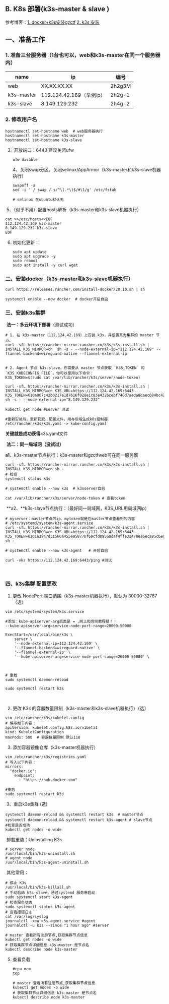 



## B. K8s 部署(k3s-master & slave )

参考博客：[1. docker+k3s安装gzctf](https://blog.csdn.net/a142151/article/details/130944500)                [2. k3s 安装](https://blog.baicai.me/article/2023/quick_start/)

## 一、准备工作

### 1. 准备三台服务器（1台也可以，web和k3s-master在同一个服务器内）

| name       | ip                       | 编号   |
| ---------- | ------------------------ | ------ |
| web        | XX.XX.XX.XX              | 2h2g3M |
| k3s-master | 112.124.42.169（举例ip） | 2h2g-1 |
| k3s-slave  | 8.149.129.232            | 2h4g-2 |

### 2. 修改用户名

```shell
hostnamectl set-hostname web  # web服务器执行
hostnamectl set-hostname k3s-master
hostnamectl set-hostname k3s-slave
```

 3. ​	开放端口：6443
    建议关闭ufw
    
    ```
    ufw disable
    ```
    
    
    
    4、关闭swap分区，关闭selinux/AppArmor（k3s-master和k3s-slave机器执行）

    ```
    swapoff -a
    sed -i ' / swap / s/^\(.*\)$/#\1/g' /etc/fstab
    
    # selinux 在ubuntu默认无
    ```
    
    

​	5、（似乎不用）配置hosts解析（k3s-master和k3s-slave机器执行）

```	
cat >>/etc/hosts<<EOF
112.124.42.169 k3s-master
8.149.129.232 k3s-slave
EOF
```

 6. 初始化更新：

    ```shell
    sudo apt update
    sudo apt upgrade -y
    sudo reboot
    sudo apt install -y curl wget
    ```

    

### 二、安装docker（k3s-master和k3s-slave机器执行）

```shell
curl https://releases.rancher.com/install-docker/20.10.sh | sh
 
systemctl enable --now docker  # docker开启自启
```

### 三、安装k3s集群

​	**法一：多云环境下部署**（测试成功）

```shell
# 1. 在 k3s-master（112.124.42.169）上安装 k3s，并设置其为集群的 master 节点。
curl -sfL https://rancher-mirror.rancher.cn/k3s/k3s-install.sh | INSTALL_K3S_MIRROR=cn  sh -s - --node-external-ip="112.124.42.169" --flannel-backend=wireguard-native --flannel-external-ip


# 2. Agent 节点 k3s-slave，你需要从 master 节点获取 `K3S_TOKEN` 和 `K3S_KUBECONFIG_FILE`。你可以使用以下命令：
K3S_TOKEN=$(sudo cat /var/lib/rancher/k3s/server/node-token)

curl -sfL https://rancher-mirror.rancher.cn/k3s/k3s-install.sh | INSTALL_K3S_MIRROR=cn K3S_URL=https://112.124.42.169:6443 K3S_TOKEN=K10a967c42b0217e1d7616f028e1c83e4326cebf740d7aeda8daec684bc42dd4695::server:33ab4bcd170da45928dc5728651db9d6 sh -s - --node-external-ip="8.149.129.232"

kubectl get node #server 测试

#重新安装后，重新获取，配置文件，用与后端生成k8s控制器
/etc/rancher/k3s/k3s.yaml -> kube-config.yaml

```

**关键就是成功获得**k3s.yaml文件

​	**法二：同一局域网（没试过）**

​	**a1**、k3s-master节点执行：k3s-master和gzctfweb可在同一服务器

```shell
curl -sfL https://rancher-mirror.rancher.cn/k3s/k3s-install.sh | INSTALL_K3S_MIRROR=cn sh -
# 检查
systemctl status k3s

# systemctl enable --now k3s  # k3sserver自启

cat /var/lib/rancher/k3s/server/node-token # 查看token
```

​	**a2、**k3s-slave节点执行：（最好同一局域网，K3S_URL用局域网ip）

```shell
# myserver：master节点的ip、mytoken就是在master节点查看到的内容
# /etc/systemd/system/k3s-agent.service
curl -sfL https://rancher-mirror.rancher.cn/k3s/k3s-install.sh | INSTALL_K3S_MIRROR=cn K3S_URL=https://112.124.42.169:6443 K3S_TOKEN=K10162947d31566a455e95877bf69cfd89560daf4ffe32478ea6eca95c6e0824f9a::server:e839ec36e18fc1209c36703888688bf6 sh -

# systemctl enable --now k3s-agent   # 开启自启

curl -vks https://112.124.42.169:6443/ping #测试
```

​	

### 四、k3s集群 配置更改

1. 更改 NodePort 端口范围（k3s-master机器执行），默认为 30000-32767 （选）

```shell
vim /etc/systemd/system/k3s.service

#添加：kube-apiserver-arg后面是 = ,网上和官网教程错！！
--kube-apiserver-arg=service-node-port-range=20000-50000
    
ExecStart=/usr/local/bin/k3s \
    server \
	'--node-external-ip=112.124.42.169' \
	'--flannel-backend=wireguard-native' \
	'--flannel-external-ip' \
	'--kube-apiserver-arg=service-node-port-range=20000-50000' \
	
	

# 重载
sudo systemctl daemon-reload

sudo systemctl restart k3s
```

​	

2.  更改 K3s 的容器数量限制（k3s-master和k3s-slave机器执行）（选）

```shell
vim /etc/rancher/k3s/kubelet.config
# 编写如下内容：
apiVersion: kubelet.config.k8s.io/v1beta1
kind: KubeletConfiguration
maxPods: 500  # 容器数量限制 默认110
```

3. 添加容器镜像仓库（k3s-master机器执行）

```shell
vim /etc/rancher/k3s/registries.yaml
# 写入以下内容：
mirrors:
  "docker.io":
    endpoint:
      - "https://hub.docker.com"

#重启
sudo systemctl restart k3s
```

​	3、重启k3s集群  (选)

```shell
systemctl daemon-reload && systemctl restart k3s  # master节点
systemctl daemon-reload && systemctl restart k3s-agent # slave节点
#检查是否成功
kubectl get nodes -o wide
```



​	卸载重装：Uninstalling K3s

```shell
# server node
/usr/local/bin/k3s-uninstall.sh
# agent node
/usr/local/bin/k3s-agent-uninstall.sh 
```

​	其他常用：

```shell
# 停止 K3s
/usr/local/bin/k3s-killall.sh
# 手动启动 k3s-slave，通过systemd 服务来启动
sudo systemctl start k3s-agent
# 检查服务状态
sudo systemctl status k3s-agent
# 查看报错日志
cat /var/log/syslog
journalctl -xeu k3s-agent.service #agent
journalctl -u k3s --since "1 hour ago" #server

# master 查看所有注册节点,获取集群节点信息
kubectl get nodes -o wide
# 获取集群节点详细信息 k3s-master 是节点名
kubectl describe node k3s-master 
```

5. 查看负载

   ```shell
   #cpu mem
   top
   
   # master 查看所有注册节点,获取集群节点信息
   kubectl get nodes -o wide
   # 获取集群节点详细信息 k3s-master 是节点名
   kubectl describe node k3s-master 
   ```
   


